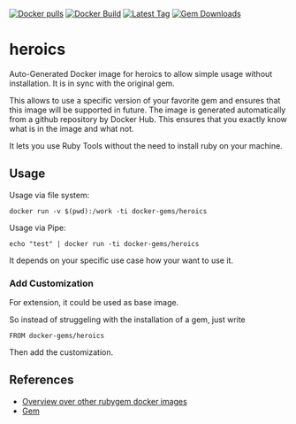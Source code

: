 [![Docker pulls](https://img.shields.io/docker/pulls/rubygem/heroics.svg)](https://hub.docker.com/r/rubygem/heroics/)
[![Docker Build](https://img.shields.io/docker/automated/rubygem/heroics.svg)](https://hub.docker.com/r/rubygem/heroics/)
[![Latest Tag](https://img.shields.io/github/tag/docker-rubygem/heroics.svg)](https://hub.docker.com/r/rubygem/heroics/)
[![Gem Downloads](https://img.shields.io/gem/dt/heroics.svg)](https://rubygems.org/gems/heroics/)
# heroics

Auto-Generated Docker image for heroics to allow simple usage without installation.
It is in sync with the original gem.

This allows to use a specific version of your favorite gem and ensures that this image will be supported in future.
The image is generated automatically from a github repository by Docker Hub.
This ensures that you exactly know what is in the image and what not.

It lets you use Ruby Tools without the need to install ruby on your machine.

## Usage

Usage via file system:

`docker run -v $(pwd):/work -ti docker-gems/heroics`

Usage via Pipe:

`echo "test" | docker run -ti docker-gems/heroics`

It depends on your specific use case how your want to use it.

### Add Customization

For extension, it could be used as base image.

So instead of struggeling with the installation of a gem, just write

`FROM docker-gems/heroics`

Then add the customization.

## References

 - [Overview over other rubygem docker images](https://github.com/thinkbot/docker-rubygem)
 - [Gem](https://rubygems.org/gems/heroics/)
